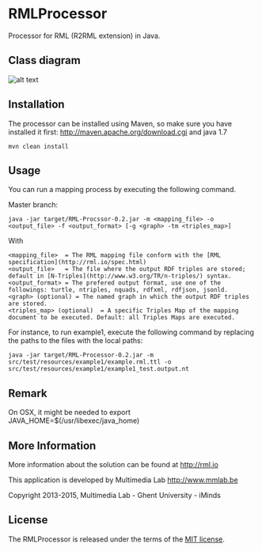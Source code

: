 RMLProcessor
============

Processor for RML (R2RML extension) in Java.

Class diagram
-------------
![alt text](https://raw.github.com/mmlab/RMLProcessor/master/docs/class-diagram.jpg)

Installation
------------

The processor can be installed using Maven, so make sure you have installed it first: http://maven.apache.org/download.cgi and java 1.7

    mvn clean install

Usage
-----
You can run a mapping process by executing the following command.

Master branch:    
    
    java -jar target/RML-Procssor-0.2.jar -m <mapping_file> -o <output_file> -f <output_format> [-g <graph> -tm <triples_map>]

With 
    
    <mapping_file>  = The RML mapping file conform with the [RML specification](http://rml.io/spec.html)
    <output_file>   = The file where the output RDF triples are stored; default in [N-Triples](http://www.w3.org/TR/n-triples/) syntax.
    <output_format> = The prefered output format, use one of the followings: turtle, ntriples, nquads, rdfxml, rdfjson, jsonld.
    <graph> (optional) = The named graph in which the output RDF triples are stored.
    <triples_map> (optional)  = A specific Triples Map of the mapping document to be executed. Default: all Triples Maps are executed.
        
For instance, to run example1, execute the following command by replacing the paths to the files with the local paths:

    java -jar target/RML-Processor-0.2.jar -m src/test/resources/example1/example.rml.ttl -o src/test/resources/example1/example1_test.output.nt

Remark
-----

On OSX, it might be needed to export JAVA_HOME=$(/usr/libexec/java_home)

More Information
----------------

More information about the solution can be found at http://rml.io

This application is developed by Multimedia Lab http://www.mmlab.be

Copyright 2013-2015, Multimedia Lab - Ghent University - iMinds

License
-------

The RMLProcessor is released under the terms of the [MIT license](http://opensource.org/licenses/mit-license.html).

